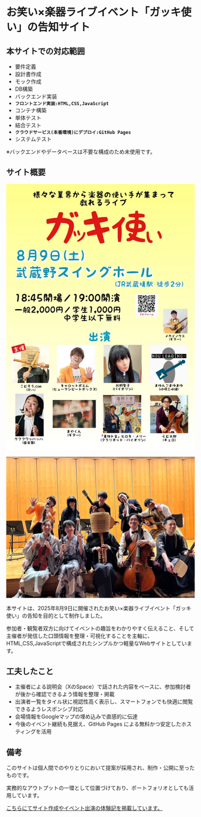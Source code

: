 # お笑い×楽器ライブイベント「ガッキ使い」の告知サイト

## 本サイトでの対応範囲
- 要件定義
- 設計書作成
- モック作成
- DB構築
- バックエンド実装
- **`フロントエンド実装:HTML,CSS,JavaScript`**
- コンテナ構築
- 単体テスト
- 結合テスト
- **`クラウドサービス(本番環境)にデプロイ:GitHub Pages`**
- システムテスト

※バックエンドやデータベースは不要な構成のため未使用です。

## サイト概要
![告知画像](./images/flier.jpg)

![集合写真](./images/shugo.jpg)

本サイトは、2025年8月9日に開催されたお笑い×楽器ライブイベント「ガッキ使い」の告知を目的として制作しました。

参加者・観覧者双方に向けてイベントの趣旨をわかりやすく伝えること、そして主催者が発信した口頭情報を整理・可視化することを主軸に、HTML,CSS,JavaScriptで構成されたシンプルかつ軽量なWebサイトとしています。

## 工夫したこと
- 主催者による説明会（XのSpace）で話された内容をベースに、参加検討者が後から確認できるよう情報を整理・掲載
- 出演者一覧をタイル状に視認性高く表示し、スマートフォンでも快適に閲覧できるようレスポンシブ対応
- 会場情報をGoogleマップの埋め込みで直感的に伝達
- 今後のイベント継続も見据え、GitHub Pages による無料かつ安定したホスティングを活用

## 備考
このサイトは個人間でのやりとりにおいて提案が採用され、制作・公開に至ったものです。

実務的なアウトプットの一環として位置づけており、ポートフォリオとしても活用しています。

[こちらにてサイト作成やイベント出演の体験記を掲載しています。](https://qiita.com/mshr_nkmr_ai/items/d6a5e1ad52b1087aa97e)
